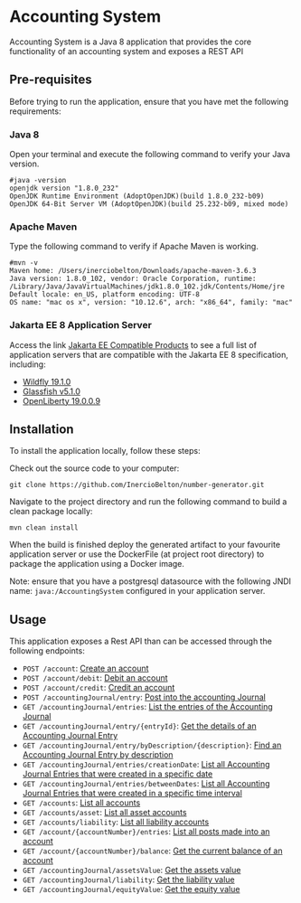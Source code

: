 # Accounting System

Accounting System is a Java 8 application that provides the core functionality of an accounting system and exposes a REST API

## Pre-requisites

Before trying to run the application, ensure that you have met the following requirements:

### Java 8

Open your terminal and execute the following command to verify your Java version.

```
#java -version
openjdk version "1.8.0_232"
OpenJDK Runtime Environment (AdoptOpenJDK)(build 1.8.0_232-b09)
OpenJDK 64-Bit Server VM (AdoptOpenJDK)(build 25.232-b09, mixed mode)
```

### Apache Maven

Type the following command to verify if Apache Maven is working.
```
#mvn -v
Maven home: /Users/inerciobelton/Downloads/apache-maven-3.6.3
Java version: 1.8.0_102, vendor: Oracle Corporation, runtime: /Library/Java/JavaVirtualMachines/jdk1.8.0_102.jdk/Contents/Home/jre
Default locale: en_US, platform encoding: UTF-8
OS name: "mac os x", version: "10.12.6", arch: "x86_64", family: "mac"
```

### Jakarta EE 8 Application Server

Access the link [Jakarta EE Compatible Products](https://jakarta.ee/compatibility/) to see a full list of application servers that are compatible with the Jakarta EE 8 specification, including:

* [Wildfly 19.1.0](https://wildfly.org/downloads/)
* [Glassfish v5.1.0](https://projects.eclipse.org/projects/ee4j.glassfish/downloads)
* [OpenLiberty 19.0.0.9](https://openliberty.io/downloads/)


## Installation

To install the application locally, follow these steps:

Check out the source code to your computer:
```
git clone https://github.com/InercioBelton/number-generator.git
```
Navigate to the project directory and run the following command to build a clean package locally:
```
mvn clean install

```

When the build is finished deploy the generated artifact to your favourite application server or use the DockerFile (at project root directory) to package the application using a Docker image.

Note: ensure that you have a postgresql datasource with the following JNDI name: `java:/AccountingSystem` configured in your application server.

## Usage

This application exposes a Rest API than can be accessed through the following endpoints:
 
* `POST /account`: [Create an account](/docs/createAccount.md)
* `POST /account/debit`: [Debit an account](/docs/debit.md)
* `POST /account/credit`: [Credit an account](/docs/credit.md)
* `POST /accountingJournal/entry`: [Post into the accounting Journal](/docs/postAccountingJournalEntry.md)
* `GET /accountingJournal/entries`: [List the entries of the Accounting Journal](/docs/listAccountingJournalEntries.md)
* `GET /accountingJournal/entry/{entryId}`: [Get the details of an Accounting Journal Entry](/docs/getAccountingJournalEntryById.md)
* `GET /accountingJournal/entry/byDescription/{description}`: [Find an Accounting Journal Entry by description](/docs/getAccountingJournalEntryByDescription.md)
* `GET /accountingJournal/entries/creationDate`: [List all Accounting Journal Entries that were created in a specific date](/docs/listAccountingJournalEntriesbyDate.md)
* `GET /accountingJournal/entries/betweenDates`: [List all Accounting Journal Entries that were created in a specific time interval](/docs/listAccountingJournalEntriesbyTimeInterval.md)
* `GET /accounts`: [List all accounts](/docs/listAccounts.md)
* `GET /accounts/asset`: [List all asset accounts](/docs/listAssetsAccounts.md)
* `GET /accounts/liability`: [List all liability accounts](/docs/listLiabilitiesAccounts.md)
* `GET /account/{accountNumber}/entries`: [List all posts made into an account](/docs/listAccountEntries.md)
* `GET /account/{accountNumber}/balance`: [Get the current balance of an account](/docs/getAccountBalance.md)
* `GET /accountingJournal/assetsValue`: [Get the assets value ](/docs/getAssetsValue.md)
* `GET /accountingJournal/liability`: [Get the liability value ](/docs/getLiabilitiesValue.md)
* `GET /accountingJournal/equityValue`: [Get the equity value ](/docs/getEquityValue.md)



